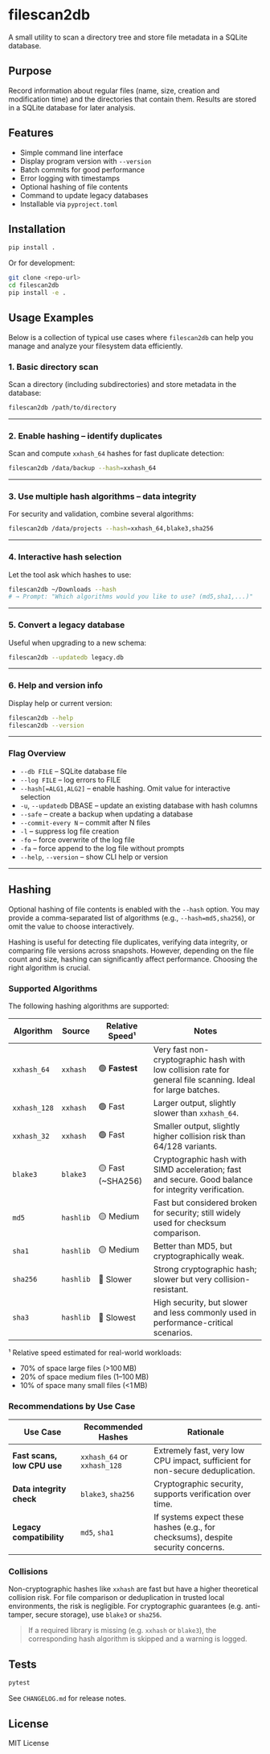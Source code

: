 # filescan2db

A small utility to scan a directory tree and store file metadata in a SQLite database.

## Purpose

Record information about regular files (name, size, creation and modification time) and the directories that contain them. Results are stored in a SQLite database for later analysis.

## Features

- Simple command line interface
- Display program version with `--version`
- Batch commits for good performance
- Error logging with timestamps
- Optional hashing of file contents
- Command to update legacy databases
- Installable via `pyproject.toml`

## Installation

```bash
pip install .
```

Or for development:

```bash
git clone <repo-url>
cd filescan2db
pip install -e .
```

## Usage Examples

Below is a collection of typical use cases where `filescan2db` can help you manage and analyze your filesystem data efficiently.

### 1. **Basic directory scan**

Scan a directory (including subdirectories) and store metadata in the database:

```bash
filescan2db /path/to/directory
```

---

### 2. **Enable hashing – identify duplicates**

Scan and compute `xxhash_64` hashes for fast duplicate detection:

```bash
filescan2db /data/backup --hash=xxhash_64
```

---

### 3. **Use multiple hash algorithms – data integrity**

For security and validation, combine several algorithms:

```bash
filescan2db /data/projects --hash=xxhash_64,blake3,sha256
```

---

### 4. **Interactive hash selection**

Let the tool ask which hashes to use:

```bash
filescan2db ~/Downloads --hash
# → Prompt: "Which algorithms would you like to use? (md5,sha1,...)"
```

---

### 5. **Convert a legacy database**

Useful when upgrading to a new schema:

```bash
filescan2db --updatedb legacy.db
```

---

### 6. **Help and version info**

Display help or current version:

```bash
filescan2db --help
filescan2db --version
```

---

### Flag Overview

- `--db FILE` – SQLite database file
- `--log FILE` – log errors to FILE
- `--hash[=ALG1,ALG2]` – enable hashing. Omit value for interactive selection
- `-u`, `--updatedb` DBASE – update an existing database with hash columns
- `--safe` – create a backup when updating a database
- `--commit-every N` – commit after N files
- `-l` – suppress log file creation
- `-fo` – force overwrite of the log file
- `-fa` – force append to the log file without prompts
- `--help`, `--version` – show CLI help or version

---

## Hashing

Optional hashing of file contents is enabled with the `--hash` option. You may provide a comma-separated list of algorithms (e.g., `--hash=md5,sha256`), or omit the value to choose interactively.

Hashing is useful for detecting file duplicates, verifying data integrity, or comparing file versions across snapshots. However, depending on the file count and size, hashing can significantly affect performance. Choosing the right algorithm is crucial.

### Supported Algorithms

The following hashing algorithms are supported:

| Algorithm     | Source         | Relative Speed¹ | Notes |
|---------------|----------------|------------------|-------|
| `xxhash_64`   | `xxhash`       | 🟢 **Fastest**    | Very fast non-cryptographic hash with low collision rate for general file scanning. Ideal for large batches. |
| `xxhash_128`  | `xxhash`       | 🟢 Fast           | Larger output, slightly slower than `xxhash_64`. |
| `xxhash_32`   | `xxhash`       | 🟢 Fast           | Smaller output, slightly higher collision risk than 64/128 variants. |
| `blake3`      | `blake3`       | 🟡 Fast (~SHA256) | Cryptographic hash with SIMD acceleration; fast and secure. Good balance for integrity verification. |
| `md5`         | `hashlib`      | 🟡 Medium         | Fast but considered broken for security; still widely used for checksum comparison. |
| `sha1`        | `hashlib`      | 🟡 Medium         | Better than MD5, but cryptographically weak. |
| `sha256`      | `hashlib`      | 🔴 Slower         | Strong cryptographic hash; slower but very collision-resistant. |
| `sha3`        | `hashlib`      | 🔴 Slowest        | High security, but slower and less commonly used in performance-critical scenarios. |

¹ Relative speed estimated for real-world workloads:

- 70% of space large files (>100 MB)
- 20% of space medium files (1–100 MB)
- 10% of space many small files (<1 MB)

### Recommendations by Use Case

| Use Case                     | Recommended Hashes     | Rationale |
|-----------------------------|------------------------|-----------|
| **Fast scans, low CPU use** | `xxhash_64` or `xxhash_128` | Extremely fast, very low CPU impact, sufficient for non-secure deduplication. |
| **Data integrity check**    | `blake3`, `sha256`     | Cryptographic security, supports verification over time. |
| **Legacy compatibility**    | `md5`, `sha1`          | If systems expect these hashes (e.g., for checksums), despite security concerns. |

### Collisions

Non-cryptographic hashes like `xxhash` are fast but have a higher theoretical collision risk. For file comparison or deduplication in trusted local environments, the risk is negligible. For cryptographic guarantees (e.g. anti-tamper, secure storage), use `blake3` or `sha256`.

> If a required library is missing (e.g. `xxhash` or `blake3`), the corresponding hash algorithm is skipped and a warning is logged.

## Tests

```bash
pytest
```

See `CHANGELOG.md` for release notes.

## License

MIT License
